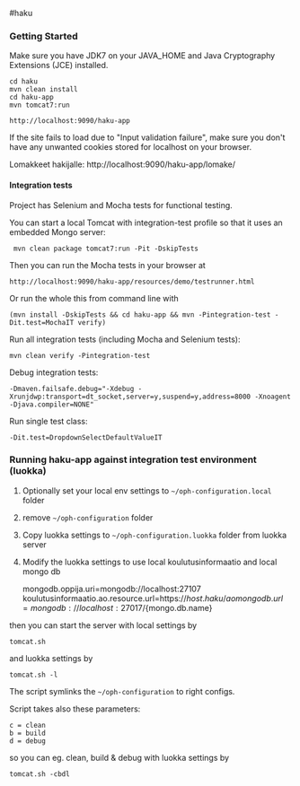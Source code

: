 #haku

### Getting Started

Make sure you have JDK7 on your JAVA_HOME and Java Cryptography Extensions (JCE) installed.

    cd haku
    mvn clean install
    cd haku-app
    mvn tomcat7:run

    http://localhost:9090/haku-app

If the site fails to load due to "Input validation failure", make sure you don't have any unwanted cookies stored for localhost on your browser.

Lomakkeet hakijalle: http://localhost:9090/haku-app/lomake/

#### Integration tests

Project has Selenium and Mocha tests for functional testing.

You can start a local Tomcat with integration-test profile so that it uses an embedded Mongo server:

     mvn clean package tomcat7:run -Pit -DskipTests

Then you can run the Mocha tests in your browser at

    http://localhost:9090/haku-app/resources/demo/testrunner.html

Or run the whole this from command line with

    (mvn install -DskipTests && cd haku-app && mvn -Pintegration-test -Dit.test=MochaIT verify)

Run all integration tests (including Mocha and Selenium tests):

    mvn clean verify -Pintegration-test

Debug integration tests:

    -Dmaven.failsafe.debug="-Xdebug -Xrunjdwp:transport=dt_socket,server=y,suspend=y,address=8000 -Xnoagent -Djava.compiler=NONE"

Run single test class:

    -Dit.test=DropdownSelectDefaultValueIT

### Running haku-app against integration test environment (luokka)

1. Optionally set your local env settings to `~/oph-configuration.local` folder
2. remove `~/oph-configuration` folder
3. Copy luokka settings to `~/oph-configuration.luokka` folder from luokka server
4. Modify the luokka settings to use local koulutusinformaatio and local mongo db

    mongodb.oppija.uri=mongodb://localhost:27107
    koulutusinformaatio.ao.resource.url=https\://${host.haku}/ao
    mongodb.url=mongodb://localhost:27017/${mongo.db.name}

then you can start the server with local settings by

`tomcat.sh`

and luokka settings by

`tomcat.sh -l`

The script symlinks the `~/oph-configuration` to right configs.

Script takes also these parameters:

    c = clean
    b = build
    d = debug

so you can eg. clean, build & debug with luokka settings by

`tomcat.sh -cbdl`